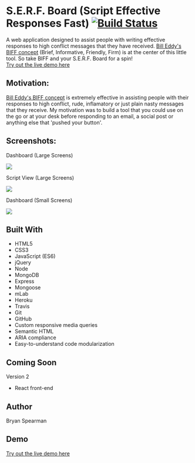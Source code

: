 # S.E.R.F. Board (Script Effective Responses Fast) [![Build Status](https://travis-ci.com/bryanspearman/biff-assist.svg?branch=master)](https://travis-ci.com/bryanspearman/biff-assist)

A web application designed to assist people with writing effective responses to high conflict messages that they have received. [Bill Eddy's BIFF concept] (Brief, Informative, Friendly, Firm) is at the center of this little tool. So take BIFF and your S.E.R.F. Board for a spin!<br>
[Try out the live demo here]

## Motivation:

[Bill Eddy's BIFF concept] is extremely effective in assisting people with their responses to high conflict, rude, inflamatory or just plain nasty messages that they receive. My motivation was to build a tool that you could use on the go or at your desk before responding to an email, a social post or anything else that 'pushed your button'.

## Screenshots:

Dashboard (Large Screens)

<img src="https://github.com/bryanspearman/biff-assist/blob/master/public/img/lrg-scrns-landingpage.png?raw=true"/>

Script View (Large Screens)

<img src="https://github.com/bryanspearman/biff-assist/blob/master/public/img/lrg-screens-create.png?raw=true"/>

Dashboard (Small Screens)

<img src="https://github.com/bryanspearman/biff-assist/blob/master/public/img/sml-scrns-dashboard.png?raw=true"/>

## Built With

- HTML5
- CSS3
- JavaScript (ES6)
- jQuery
- Node
- MongoDB
- Express
- Mongoose
- mLab
- Heroku
- Travis
- Git
- GitHub
- Custom responsive media queries
- Semantic HTML
- ARIA compliance
- Easy-to-understand code modularization

## Coming Soon

Version 2

- React front-end

## Author

Bryan Spearman

## Demo

[Try out the live demo here]

[try out the live demo here]: https://gentle-lake-36024.herokuapp.com/
[bill eddy's biff concept]: https://www.highconflictinstitute.com/bookstores/biff
